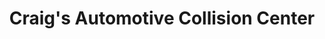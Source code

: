 ---
title: "Craig's Automotive Collision Center"
url: /spokane/craigs-automotive-collision-center/
shop: Autowerkstatt
---